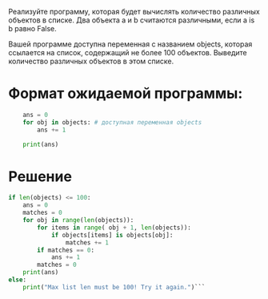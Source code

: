 Реализуйте программу, которая будет вычислять количество различных объектов в списке.
Два объекта a и b считаются различными, если a is b равно False.

Вашей программе доступна переменная с названием objects, которая ссылается на список, содержащий не более 100 объектов. Выведите количество различных объектов в этом списке.

# Формат ожидаемой программы:

```python
	ans = 0
	for obj in objects: # доступная переменная objects
	    ans += 1

	print(ans)

```

# Решение

```python
if len(objects) <= 100:
    ans = 0
    matches = 0
    for obj in range(len(objects)):
        for items in range( obj + 1, len(objects)):
            if objects[items] is objects[obj]:
                matches += 1
        if matches == 0:
            ans += 1
        matches = 0
    print(ans)
else:
    print("Max list len must be 100! Try it again.")```